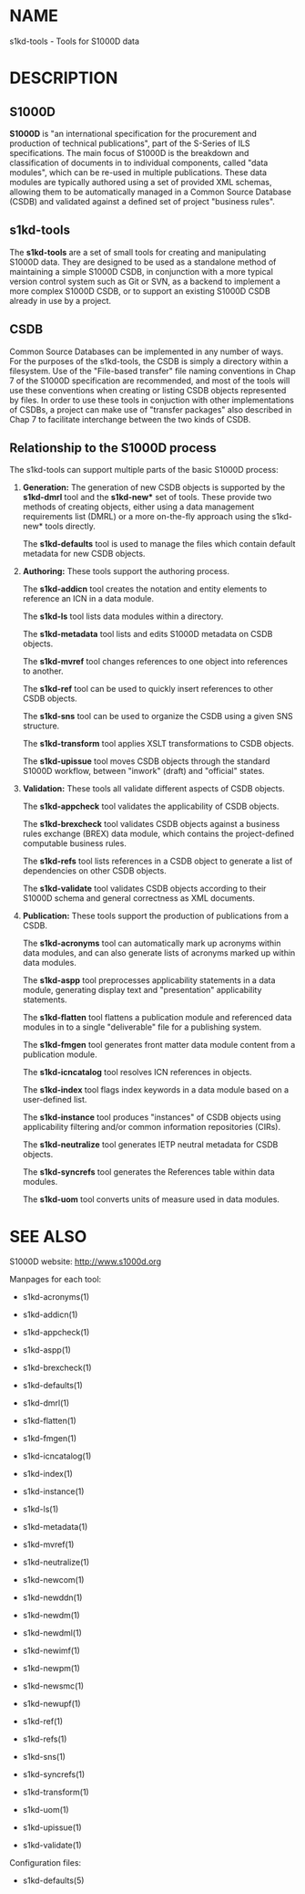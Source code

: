 NAME
====

s1kd-tools - Tools for S1000D data

DESCRIPTION
===========

S1000D
------

**S1000D** is "an international specification for the procurement and
production of technical publications", part of the S-Series of ILS
specifications. The main focus of S1000D is the breakdown and
classification of documents in to individual components, called "data
modules", which can be re-used in multiple publications. These data
modules are typically authored using a set of provided XML schemas,
allowing them to be automatically managed in a Common Source Database
(CSDB) and validated against a defined set of project "business rules".

s1kd-tools
----------

The **s1kd-tools** are a set of small tools for creating and
manipulating S1000D data. They are designed to be used as a standalone
method of maintaining a simple S1000D CSDB, in conjunction with a more
typical version control system such as Git or SVN, as a backend to
implement a more complex S1000D CSDB, or to support an existing S1000D
CSDB already in use by a project.

CSDB
----

Common Source Databases can be implemented in any number of ways. For
the purposes of the s1kd-tools, the CSDB is simply a directory within a
filesystem. Use of the "File-based transfer" file naming conventions in
Chap 7 of the S1000D specification are recommended, and most of the
tools will use these conventions when creating or listing CSDB objects
represented by files. In order to use these tools in conjuction with
other implementations of CSDBs, a project can make use of "transfer
packages" also described in Chap 7 to facilitate interchange between the
two kinds of CSDB.

Relationship to the S1000D process
----------------------------------

The s1kd-tools can support multiple parts of the basic S1000D process:

1.  **Generation:** The generation of new CSDB objects is supported by
    the **s1kd-dmrl** tool and the **s1kd-new\*** set of tools. These
    provide two methods of creating objects, either using a data
    management requirements list (DMRL) or a more on-the-fly approach
    using the s1kd-new\* tools directly.

    The **s1kd-defaults** tool is used to manage the files which contain
    default metadata for new CSDB objects.

2.  **Authoring:** These tools support the authoring process.

    The **s1kd-addicn** tool creates the notation and entity elements to
    reference an ICN in a data module.

    The **s1kd-ls** tool lists data modules within a directory.

    The **s1kd-metadata** tool lists and edits S1000D metadata on CSDB
    objects.

    The **s1kd-mvref** tool changes references to one object into
    references to another.

    The **s1kd-ref** tool can be used to quickly insert references to
    other CSDB objects.

    The **s1kd-sns** tool can be used to organize the CSDB using a given
    SNS structure.

    The **s1kd-transform** tool applies XSLT transformations to CSDB
    objects.

    The **s1kd-upissue** tool moves CSDB objects through the standard
    S1000D workflow, between "inwork" (draft) and "official" states.

3.  **Validation:** These tools all validate different aspects of CSDB
    objects.

    The **s1kd-appcheck** tool validates the applicability of CSDB
    objects.

    The **s1kd-brexcheck** tool validates CSDB objects against a
    business rules exchange (BREX) data module, which contains the
    project-defined computable business rules.

    The **s1kd-refs** tool lists references in a CSDB object to generate
    a list of dependencies on other CSDB objects.

    The **s1kd-validate** tool validates CSDB objects according to their
    S1000D schema and general correctness as XML documents.

4.  **Publication:** These tools support the production of publications
    from a CSDB.

    The **s1kd-acronyms** tool can automatically mark up acronyms within
    data modules, and can also generate lists of acronyms marked up
    within data modules.

    The **s1kd-aspp** tool preprocesses applicability statements in a
    data module, generating display text and "presentation"
    applicability statements.

    The **s1kd-flatten** tool flattens a publication module and
    referenced data modules in to a single "deliverable" file for a
    publishing system.

    The **s1kd-fmgen** tool generates front matter data module content
    from a publication module.

    The **s1kd-icncatalog** tool resolves ICN references in objects.

    The **s1kd-index** tool flags index keywords in a data module based
    on a user-defined list.

    The **s1kd-instance** tool produces "instances" of CSDB objects
    using applicability filtering and/or common information repositories
    (CIRs).

    The **s1kd-neutralize** tool generates IETP neutral metadata for
    CSDB objects.

    The **s1kd-syncrefs** tool generates the References table within
    data modules.

    The **s1kd-uom** tool converts units of measure used in data
    modules.

SEE ALSO
========

S1000D website: http://www.s1000d.org

Manpages for each tool:

-   s1kd-acronyms(1)

-   s1kd-addicn(1)

-   s1kd-appcheck(1)

-   s1kd-aspp(1)

-   s1kd-brexcheck(1)

-   s1kd-defaults(1)

-   s1kd-dmrl(1)

-   s1kd-flatten(1)

-   s1kd-fmgen(1)

-   s1kd-icncatalog(1)

-   s1kd-index(1)

-   s1kd-instance(1)

-   s1kd-ls(1)

-   s1kd-metadata(1)

-   s1kd-mvref(1)

-   s1kd-neutralize(1)

-   s1kd-newcom(1)

-   s1kd-newddn(1)

-   s1kd-newdm(1)

-   s1kd-newdml(1)

-   s1kd-newimf(1)

-   s1kd-newpm(1)

-   s1kd-newsmc(1)

-   s1kd-newupf(1)

-   s1kd-ref(1)

-   s1kd-refs(1)

-   s1kd-sns(1)

-   s1kd-syncrefs(1)

-   s1kd-transform(1)

-   s1kd-uom(1)

-   s1kd-upissue(1)

-   s1kd-validate(1)

Configuration files:

-   s1kd-defaults(5)
